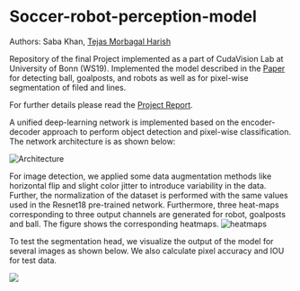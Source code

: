 # Soccer-robot-perception-model


Authors: Saba Khan, [Tejas Morbagal Harish](https://github.com/TejasMorbagal/)

Repository of the final Project implemented as a part of CudaVision Lab at University of Bonn (WS19).
Implemented the model described in the [Paper](https://www.researchgate.net/publication/337702097_RoboCup_2019_AdultSize_Winner_NimbRo_Deep_Learning_Perception_In-Walk_Kick_Push_Recovery_and_Team_Play_Capabilities) for detecting ball, goalposts, and robots as well as for pixel-wise segmentation of filed and lines.

For further details please read the [Project Report](https://github.com/saba6099/Soccer-robot-perception-model/blob/master/Final_report.pdf).

A unified deep-learning network is implemented based on the encoder-decoder approach to perform object detection and pixel-wise classification. The network architecture is as shown below:

![](https://github.com/saba6099/Soccer-robot-perception-model/blob/master/Fig%202.png "Architecture")

For image detection, we applied some data augmentation methods like horizontal flip and slight color jitter to introduce variability in the data. Further, the normalization of the dataset is performed with the same values used in the Resnet18 pre-trained network. Furthermore, three heat-maps corresponding to three output channels are generated for robot, goalposts and ball. The figure shows the corresponding heatmaps.
![heatmaps](https://github.com/saba6099/Soccer-robot-perception-model/blob/master/Fig%201.1.png)

 To test the segmentation head, we visualize the output of the model for several images as shown below.	We also calculate pixel accuracy and IOU for test data.

![](https://github.com/saba6099/Soccer-robot-perception-model/blob/master/Fig%204.1.png)

